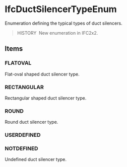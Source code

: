 # IfcDuctSilencerTypeEnum

Enumeration defining the typical types of duct silencers.

> HISTORY&nbsp; New enumeration in IFC2x2.

## Items

### FLATOVAL
Flat-oval shaped duct silencer type.

### RECTANGULAR
Rectangular shaped duct silencer type.

### ROUND
Round duct silencer type.

### USERDEFINED


### NOTDEFINED
Undefined duct silencer type.
